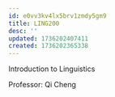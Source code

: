 ```yaml
---
id: e0vv3kv4lx5brv1zmdy5gm9
title: LING200
desc: ''
updated: 1736202407411
created: 1736202365338
---
```

Introduction to Linguistics

Professor: Qi Cheng